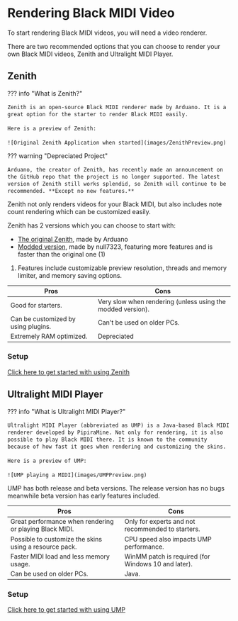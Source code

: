 # Rendering Black MIDI Video

To start rendering Black MIDI videos, you will need a video renderer.

There are two recommended options that you can choose to render your own Black MIDI videos, Zenith and Ultralight MIDI Player.

## Zenith

??? info "What is Zenith?"

    Zenith is an open-source Black MIDI renderer made by Arduano. It is a great option for the starter to render Black MIDI easily.

    Here is a preview of Zenith:

    ![Original Zenith Application when started](images/ZenithPreview.png)

??? warning "Depreciated Project"

    Arduano, the creator of Zenith, has recently made an announcement on the GitHub repo that the project is no longer supported. The latest version of Zenith still works splendid, so Zenith will continue to be recommended. **Except no new features.**

Zenith not only renders videos for your Black MIDI, but also includes note count rendering which can be customized easily.

Zenith has 2 versions which you can choose to start with:

<div class="annotate" markdown>

-   [The original Zenith](https://github.com/arduano/Zenith-MIDI), made by Arduano
-   [Modded version](https://github.com/null7323/Zenith-MIDI-Modded), made by null7323, featuring more features and is faster than the original one (1)

</div>

1. Features include customizable preview resolution, threads and memory limiter, and memory saving options.

| Pros                                | Cons                                                        |
| ----------------------------------- | ----------------------------------------------------------- |
| Good for starters.                  | Very slow when rendering (unless using the modded version). |
| Can be customized by using plugins. | Can't be used on older PCs.                                 |
| Extremely RAM optimized.            | Depreciated                                                 |

### Setup

[Click here to get started with using Zenith](../../Zenith/)

## Ultralight MIDI Player

??? info "What is Ultralight MIDI Player?"

    Ultralight MIDI Player (abbreviated as UMP) is a Java-based Black MIDI renderer developed by PipiraMine. Not only for rendering, it is also possible to play Black MIDI there. It is known to the community because of how fast it goes when rendering and customizing the skins.

    Here is a preview of UMP:

    ![UMP playing a MIDI](images/UMPPreview.png)

UMP has both release and beta versions. The release version has no bugs meanwhile beta version has early features included.

| Pros                                                    | Cons                                                |
| ------------------------------------------------------- | --------------------------------------------------- |
| Great performance when rendering or playing Black MIDI. | Only for experts and not recommended to starters.   |
| Possible to customize the skins using a resource pack.  | CPU speed also impacts UMP performance.             |
| Faster MIDI load and less memory usage.                 | WinMM patch is required (for Windows 10 and later). |
| Can be used on older PCs.                               | Java.                                               |

### Setup

[Click here to get started with using UMP](../../UMP/)
